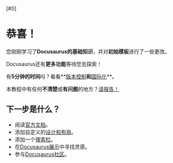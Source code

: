 [#0]

# 恭喜！

您刚刚学习了**Docusaurus的基础知识**，并对**初始模板**进行了一些更改。

Docusaurus还有**更多功能**等待您去探索！

有**5分钟的时间**吗？看看**[版本控制](../tutorial-extras/manage-docs-versions.md)**和**[国际化](../tutorial-extras/translate-your-site.md)**。

本教程中有任何**不清楚**或**有问题**的地方？[请报告！](https://github.com/facebook/docusaurus/discussions/4610)

## 下一步是什么？

- 阅读[官方文档](https://docusaurus.io/)。
- 添加自定义的[设计和布局](https://docusaurus.io/docs/styling-layout)。
- 添加一个[搜索栏](https://docusaurus.io/docs/search)。
- 在[Docusaurus展示](https://docusaurus.io/showcase)中寻找灵感。
- 参与[Docusaurus社区](https://docusaurus.io/community/support)。